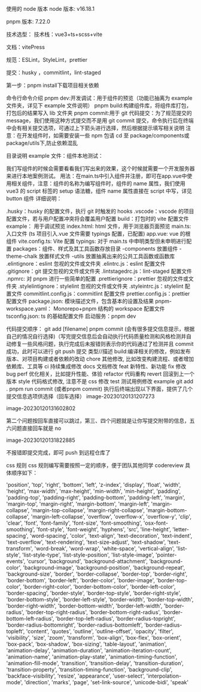 使用的 node 版本
node 版本: v16.18.1

pnpm 版本: 7.22.0

技术选型：
技术栈：vue3+ts+scss+vite

文档：vitePress

规范：ESLint，StyleLint，prettier

提交：husky ，commitlint，lint-staged

第一步：pnpm install下载项目相关依赖

命令行命令介绍
pnpm dev:开发调试：用于组件的预览（功能已抽离为 example 文件夹，详见下 example 文件说明）
pnpm build:构建组件库，将组件库打包，打包后的结果写入 lib 文件夹
pnpm commit:用于 git 代码提交：为了规范提交的 message，我们使用这种方式提交而不是用 git commit 提交，命令执行后在终端中会有相关提交选项，可通过上下箭头进行选择，然后根据提示填写相关说明
注意：在开发组件时，如需要安装一些 npm 包请 cd 至 package/components或package/utils下,防止依赖混乱

目录说明
example 文件：组件本地测试：

我们写组件的时候会需要看看我们写出来的效果，这个时候就需要一个开发服务器来进行本地案例测试。
用法：在main.ts中引入组件并注册，即可在app.vue中使用相关组件，注意：组件的名称为编写组件时，组件的 name 属性，我们使用 vue3 的 script 标签的 setup 语法糖，组件 name 属性直接在 script 中写，详见 button 组件
详细说明：

.husky：husky 的配置文件，执行 git 时触发的 hooks
.vscode：vscode 的项目配置文件，若与用户配置冲突将会覆盖用户配置
build：打包时的 vite 配置文件
example： 用于调试预览
index.html: html 文件，用于浏览器页面预览
main.ts: 入口文件 (ts 项目引入.vue 文件需要 typings 配置，已配置)
app.vue: vue 的根组件
vite.config.ts: Vite 配置
typings: 对于 main.ts 中申明类型但未申明进行配置
packages：组件、样式及其工具函数存放目录
-components 放置组件
-theme-chalk 放置样式文件
-utils 放置抽离出来的公共工具函数或函数库
.elintignore：eslint 忽视的文件或文件夹
.elintrc.js：eslint 配置文件
.gitignore：git 提交忽视的文件或文件夹
.lintstagedrc.js：lint-staged 配置文件
.npmrc: 对 pnpm 进行一些简单的配置
.prettierignore：prettier 忽视的文件或文件夹
.stylelintignore：stylelint 忽视的文件或文件夹
.styleintrc.js：stylelint 配置文件
commitlint.config.js：commitlint 配置文件
prettier.config.js：prettier 配置文件
package.json: 模块描述文件，包含基本的设置及结果
pnpm-workspace.yaml： Monorepo+pnpm 结构的 workspace 配置文件
tsconfig.json: ts 的基础配置文件
启动服务：pnpm dev

代码提交顺序：
git add [filename]
pnpm commit (会有很多提交信息提示，根据自己的情况自行选择)（写完提交信息后会自动执行代码质量检测和风格检测并自动修复一些风格问题，执行完成后未报错则表示你的代码通过了检测并且 commit 成功，此时可以进行 git push 提交
类型//描述
build:编译相关的修改，例如发布版本、对项目构建或者依赖的改动
chore 其他修改, 比如改变构建流程、或者增加依赖库、工具等
ci 持续集成修改
docs 文档修改
feat 新特性、新功能
fix 修改 bug
perf 优化相关，比如提升性能、体验
refactor 代码重构
revert 回滚到上一个版本
style 代码格式修改, 注意不是 css 修改
test 测试用例修改
example
git add .
pnpm run commit (或者pnpm commit)
执行后终端出现以下界面，提供了几个提交信息选项供选择（回车选择）
image-20230120131207273

image-20230120131602802

第二个问题按回车直接可以跳过，第三、四个问题就是让你写提交附带的信息，五六问题直接回车就是 no

image-20230120131822885

不报错即提交完成，即可 push 到远程仓库了

css 规则
css 规则编写需要按照一定的顺序，便于团队其他同学 codereview 具体顺序如下：

'position',
      'top',
      'right',
      'bottom',
      'left',
      'z-index',
      'display',
      'float',
      'width',
      'height',
      'max-width',
      'max-height',
      'min-width',
      'min-height',
      'padding',
      'padding-top',
      'padding-right',
      'padding-bottom',
      'padding-left',
      'margin',
      'margin-top',
      'margin-right',
      'margin-bottom',
      'margin-left',
      'margin-collapse',
      'margin-top-collapse',
      'margin-right-collapse',
      'margin-bottom-collapse',
      'margin-left-collapse',
      'overflow',
      'overflow-x',
      'overflow-y',
      'clip',
      'clear',
      'font',
      'font-family',
      'font-size',
      'font-smoothing',
      'osx-font-smoothing',
      'font-style',
      'font-weight',
      'hyphens',
      'src',
      'line-height',
      'letter-spacing',
      'word-spacing',
      'color',
      'text-align',
      'text-decoration',
      'text-indent',
      'text-overflow',
      'text-rendering',
      'text-size-adjust',
      'text-shadow',
      'text-transform',
      'word-break',
      'word-wrap',
      'white-space',
      'vertical-align',
      'list-style',
      'list-style-type',
      'list-style-position',
      'list-style-image',
      'pointer-events',
      'cursor',
      'background',
      'background-attachment',
      'background-color',
      'background-image',
      'background-position',
      'background-repeat',
      'background-size',
      'border',
      'border-collapse',
      'border-top',
      'border-right',
      'border-bottom',
      'border-left',
      'border-color',
      'border-image',
      'border-top-color',
      'border-right-color',
      'border-bottom-color',
      'border-left-color',
      'border-spacing',
      'border-style',
      'border-top-style',
      'border-right-style',
      'border-bottom-style',
      'border-left-style',
      'border-width',
      'border-top-width',
      'border-right-width',
      'border-bottom-width',
      'border-left-width',
      'border-radius',
      'border-top-right-radius',
      'border-bottom-right-radius',
      'border-bottom-left-radius',
      'border-top-left-radius',
      'border-radius-topright',
      'border-radius-bottomright',
      'border-radius-bottomleft',
      'border-radius-topleft',
      'content',
      'quotes',
      'outline',
      'outline-offset',
      'opacity',
      'filter',
      'visibility',
      'size',
      'zoom',
      'transform',
      'box-align',
      'box-flex',
      'box-orient',
      'box-pack',
      'box-shadow',
      'box-sizing',
      'table-layout',
      'animation',
      'animation-delay',
      'animation-duration',
      'animation-iteration-count',
      'animation-name',
      'animation-play-state',
      'animation-timing-function',
      'animation-fill-mode',
      'transition',
      'transition-delay',
      'transition-duration',
      'transition-property',
      'transition-timing-function',
      'background-clip',
      'backface-visibility',
      'resize',
      'appearance',
      'user-select',
      'interpolation-mode',
      'direction',
      'marks',
      'page',
      'set-link-source',
      'unicode-bidi',
      'speak'
